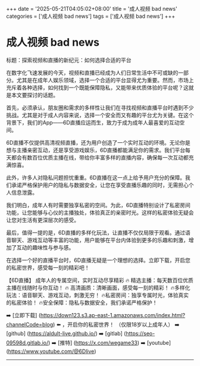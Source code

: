+++
date = '2025-05-21T04:05:02+08:00'
title = '成人视频 bad news'
categories = ['成人视频 bad news']
tags = ['成人视频 bad news']
+++

# 成人视频 bad news

标题：探索视频和直播的新纪元：如何选择合适的平台

在数字化飞速发展的今天，视频和直播已经成为人们日常生活中不可或缺的一部分。尤其是在成年人娱乐领域，选择一个合适的平台显得尤为重要。然而，市场上充斥着各种选择，如何找到一个既能保障隐私，又能带来优质体验的平台呢？这就是本文要探讨的话题。

首先，必须承认，朋友圈和需求的多样性让我们在寻找视频和直播平台时遇到不少挑战。尤其是对于成人内容来说，选择一个安全而又有趣的平台尤为关键。在这个背景下，我们的App——6D直播应运而生，致力于成为成年人最喜爱的互动空间。

6D直播不仅提供高清视频直播，还为用户创造了一个实时互动的环境。无论你是想与主播亲密互动，还是享受游戏娱乐，6D直播都能满足你的需求。我们平台每天都会有数百位优质主播在线，带给你丰富多样的直播内容，确保每一次互动都充满惊喜。

此外，许多人对隐私问题担忧重重。6D直播在这一点上给予用户充分的保障。我们承诺严格保护用户的隐私与数据安全，让您在享受直播乐趣的同时，无需担心个人信息泄露。

我们明白，成年人有时需要独享私密的空间。为此，6D直播特别设计了私密房间功能，让您能够与心仪的主播独处，体验真正的亲密时光。这样的私密体验无疑会让您对生活有更深层次的感受。

最后，值得一提的是，6D直播的多样化玩法，让直播不仅仅局限于观看。通过语音聊天、游戏互动等丰富的功能，用户能够在平台内体验到更多的乐趣和刺激，增加了互动的趣味性与参与感。

在选择一个好的直播平台时，6D直播无疑是一个理想的选择。立即下载，开启您的私密世界，感受每一刻的精彩吧！

【6D直播】
成年人的专属空间，实时互动尽享精彩
🔥 精选主播：每天数百位优质主播在线随时与你互动！
🔥 高清画质：清晰画面，感受每一刻的精彩！
🔥多样化玩法：语音聊天、游戏互动，刺激无穷！
🔥私密房间：独享专属时光，体验真实的私密体验！
🔥安全保障：隐私与数据安全，我们承诺严格保护！

➡️ [立即下载] (https://down123.s3.ap-east-1.amazonaws.com/index.html?channelCode=blog) ⬅️ ，开启你的私密世界！
（仅限18岁以上成年人）
➡️ [github] (https://aldult-live.github.io/)
➡️ [gitlab] (https://seo-09598d.gitlab.io/)
➡️ [推特] (https://x.com/wegame33)
➡️ [youtube] (https://www.youtube.com/@6Dlive)

---
